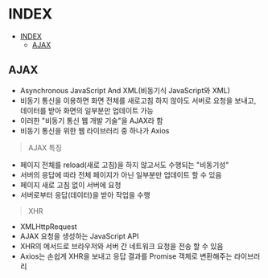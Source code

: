 # INDEX

- [INDEX](#index)
  - [AJAX](#ajax)

## AJAX

* Asynchronous JavaScript And XML(비동기식 JavaScript와 XML)
* 비동기 통신을 이용하면 화면 전체를 새로고침 하지 않아도 서버로 요청을 보내고, 데이터를 받아 화면의 일부분만 업데이트 가능
* 이러한 "비동기 통신 웹 개발 기술"을 AJAX라 함
* 비동기 통신을 위한 웹 라이브러리 중 하나가 Axios

> AJAX 특징
  
  * 페이지 전체를 reload(새로 고침)을 하지 않고서도 수행되는 "비동기성"
  * 서버의 응답에 따라 전체 페이지가 아닌 일부분만 업데이트 할 수 있음
  * 페이지 새로 고침 없이 서버에 요청
  * 서버로부터 응답(데이터)을 받아 작업을 수행

> XHR

* XMLHttpRequest
* AJAX 요청을 생성하는 JavaScript API
* XHR의 메서드로 브라우저와 서버 간 네트워크 요청을 전송 할 수 있음
* Axios는 손쉽게 XHR을 보내고 응답 결과를 Promise 객체로 변환해주는 라이브러리